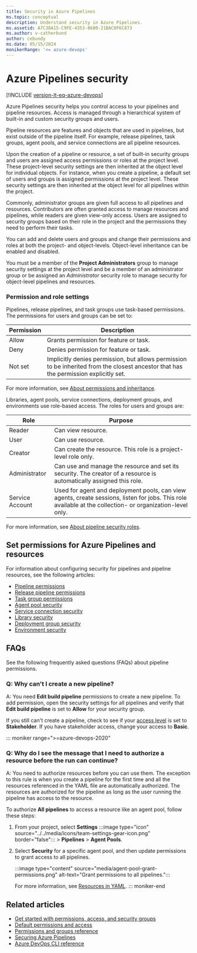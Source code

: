 ```yaml
---
title: Security in Azure Pipelines
ms.topic: conceptual
description: Understand security in Azure Pipelines.
ms.assetid: A7C38A15-C9FE-4353-8680-21BAC0F6C873
ms.author: v-catherbund
author: cebundy
ms.date: 05/15/2024
monikerRange: '<= azure-devops'
---
```


# Azure Pipelines security

[!INCLUDE [version-lt-eq-azure-devops](../../includes/version-lt-eq-azure-devops.md)]

Azure Pipelines security helps you control access to your pipelines and pipeline resources. Access is managed through a hierarchical system of built-in and custom security groups and users.  

Pipeline resources are features and objects that are used in pipelines, but exist outside of the pipeline itself. For example, release pipelines, task groups, agent pools, and service connections are all pipeline resources. 

Upon the creation of a pipeline or resource, a set of built-in security groups and users are assigned access permissions or roles at the project level. These project-level security settings are then inherited at the object level for individual objects. For instance, when you create a pipeline, a default set of users and groups is assigned permissions at the project level. These security settings are then inherited at the object level for all pipelines within the project.

Commonly, administrator groups are given full access to all pipelines and resources. Contributors are often granted access to manage resources and pipelines, while readers are given view-only access. Users are assigned to security groups based on their role in the project and the permissions they need to perform their tasks.

You can add and delete users and groups and change their permissions and roles at both the project- and object-levels. Object-level inheritance can be enabled and disabled.  

You must be a member of the **Project Administrators** group to manage security settings at the project level and be a member of an administrator group or be assigned an *Administrator* security role to manage security for object-level pipelines and resources. 



### Permission and role settings

Pipelines, release pipelines, and task groups use task-based permissions. The permissions for users and groups can be set to:

| Permission | Description |
|------------|-------------|
| Allow | Grants permission for feature or task. |
| Deny | Denies permission for feature or task. |
| Not set | Implicitly denies permission, but allows permission to be inherited from the closest ancestor that has the permission explicitly set. |

For more information, see [About permissions and inheritance](../../organizations/security/about-permissions.md).

Libraries, agent pools, service connections, deployment groups, and environments use role-based access. The roles for users and groups are:
 
| Role | Purpose |
|-|-|
| Reader | Can view resource. |
| User | Can use resource. |
| Creator | Can create the resource. This role is a project-level role only.|
| Administrator | Can use and manage the resource and set its security. The creator of a resource is automatically assigned this role. |
| Service Account | Used for agent and deployment pools, can view agents, create sessions, listen for jobs. This role available at the collection- or organization-level only. |

For more information, see [About pipeline security roles](../../organizations/security/about-security-roles.md).

## Set permissions for Azure Pipelines and resources


For information about configuring security for pipelines and pipeline resources, see the following articles:

- [Pipeline permissions](pipeline-permissions.md)
- [Release pipeline permissions](release-pipeline-permissions.md)
- [Task group permissions](task-group-permissions.md)
- [Agent pool security](agent-pool-permissions.md)
- [Service connection security](service-connection-permissions.md)
- [Library security](library-permissions.md)
- [Deployment group security](deployment-group-permissions.md)
- [Environment security](environment-permissions.md)


## FAQs

See the following frequently asked questions (FAQs) about pipeline permissions.

### Q: Why can't I create a new pipeline?

A: You need **Edit build pipeline** permissions to create a new pipeline. To add permission, open the security settings for all pipelines and verify that **Edit build pipeline** is set to **Allow** for your security group. 

If you still can't create a pipeline, check to see if your [access level](../../organizations/security/access-levels.md) is set to **Stakeholder**. If you have stakeholder access, change your access to **Basic**. 

::: moniker range=">=azure-devops-2020"
### Q: Why do I see the message that I need to authorize a resource before the run can continue? 

A: You need to authorize resources before you can use them. The exception to this rule is when you create a pipeline for the first time and all the resources referenced in the YAML file are automatically authorized. The resources are authorized for the pipeline as long as the user running the pipeline has access to the resource. 

To authorize **All pipelines** to access a resource like an agent pool, follow these steps:

1. From your project, select **Settings** :::image type="icon" source="../../media/icons/team-settings-gear-icon.png" border="false"::: > **Pipelines** > **Agent Pools**. 

1. Select **Security** for a specific agent pool, and then update permissions to grant access to all pipelines. 

   :::image type="content" source="media/agent-pool-grant-permissions.png" alt-text="Grant permissions to all pipelines.":::

   For more information, see [Resources in YAML](../process/resources.md).
::: moniker-end

## Related articles

- [Get started with permissions, access, and security groups](../../organizations/security/about-permissions.md)
- [Default permissions and access](../../organizations/security/permissions-access.md)
- [Permissions and groups reference](../../organizations/security/permissions.md)
- [Securing Azure Pipelines](../security/overview.md)
- [Azure DevOps CLI reference](/cli/azure/devops)